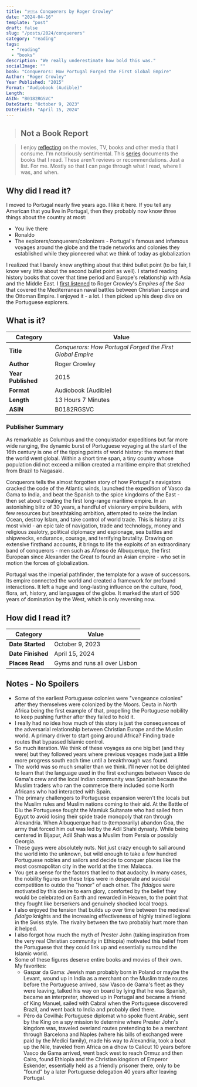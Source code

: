 ```yaml
---
title: "🇵🇹⚓ Conquerers by Roger Crowley"
date: "2024-04-16"
template: "post"
draft: false
slug: "/posts/2024/conquerers"
category: "reading"
tags:
  - "reading"
  - "books"
description: "We really underestimate how bold this was."
socialImage: ""
book: "Conquerors: How Portugal Forged the First Global Empire"
Author: "Roger Crowley"
Year Published: "2015"
Format: "Audiobook (Audible)"
Length:
ASIN: "B0182RGSVC"
DateStart: "October 9, 2023"
DateFinish: "April 15, 2024"
---
```


> ## Not a Book Report

> I enjoy [reflecting](https://blog.samrhea.com/posts/2019/analyze-media-habits) on the movies, TV, books and other media that I consume. I'm notoriously sentimental. This [series](https://blog.samrhea.com/category/reading) documents the books that I read. These aren't reviews or recommendations. Just a list. For me. Mostly so that I can page through what I read, where I was, and when.

## Why did I read it?

I moved to Portugal nearly five years ago. I like it here. If you tell any American that you live in Portugal, then they probably now know three things about the country at most:
* You live there
* Ronaldo
* The explorers/conquerers/colonizers - Portugal's famous and infamous voyages around the globe and the trade networks and colonies they established while they pioneered what we think of today as globalization

I realized that I barely knew anything about that third bullet point (to be fair, I know very little about the second bullet point as well). I started reading history books that cover that time period and Europe's relationship with Asia and the Middle East. I [first listened](https://blog.samrhea.com/posts/2023/empires-of-the-sea) to Roger Crowley's _Empires of the Sea_ that covered the Mediterranean naval battles between Christian Europe and the Ottoman Empire. I enjoyed it - a lot. I then picked up his deep dive on the Portuguese explorers.

## What is it?

|Category|Value|
|---|---|
|**Title**|*Conquerors: How Portugal Forged the First Global Empire*|
|**Author**|Roger Crowley|
|**Year Published**|2015|
|**Format**|Audiobook (Audible)|
|**Length**|13 Hours 7 Minutes|
|**ASIN**|B0182RGSVC|

### Publisher Summary

As remarkable as Columbus and the conquistador expeditions but far more wide ranging, the dynamic burst of Portuguese voyaging at the start of the 16th century is one of the tipping points of world history: the moment that the world went global. Within a short time span, a tiny country whose population did not exceed a million created a maritime empire that stretched from Brazil to Nagasaki.

Conquerors tells the almost forgotten story of how Portugal's navigators cracked the code of the Atlantic winds, launched the expedition of Vasco da Gama to India, and beat the Spanish to the spice kingdoms of the East - then set about creating the first long-range maritime empire. In an astonishing blitz of 30 years, a handful of visionary empire builders, with few resources but breathtaking ambition, attempted to seize the Indian Ocean, destroy Islam, and take control of world trade. This is history at its most vivid - an epic tale of navigation, trade and technology, money and religious zealotry, political diplomacy and espionage, sea battles and shipwrecks, endurance, courage, and terrifying brutality. Drawing on extensive firsthand accounts, it brings to life the exploits of an extraordinary band of conquerors - men such as Afonso de Albuquerque, the first European since Alexander the Great to found an Asian empire - who set in motion the forces of globalization.

Portugal was the imperial pathfinder, the template for a wave of successors. Its empire connected the world and created a framework for profound interactions. It left a huge and long-lasting influence on the culture, food, flora, art, history, and languages of the globe. It marked the start of 500 years of domination by the West, which is only reversing now.

## How did I read it?

|Category|Value|
|---|---|
|**Date Started**|October 9, 2023|
|**Date Finished**|April 15, 2024|
|**Places Read**|Gyms and runs all over Lisbon|

## Notes - No Spoilers

* Some of the earliest Portuguese colonies were "vengeance colonies" after they themselves were colonized by the Moors. Ceuta in North Africa being the first example of that, propelling the Portuguese nobility to keep pushing further after they failed to hold it.
* I really had no idea how much of this story is just the consequences of the adversarial relationship between Christian Europe and the Muslim world. A primary driver to start going around Africa? Finding trade routes that bypassed Islamic control.
* So much iteration. We think of these voyages as one big bet (and they were) but they followed years where previous voyages made just a little more progress south each time until a breakthrough was found.
* The world was so much smaller than we think. I'll never not be delighted to learn that the language used in the first exchanges between Vasco de Gama's crew and the local Indian community was Spanish because the Muslim traders who ran the commerce there included some North Africans who had interacted with Spain.
* The primary challengers to Portuguese expansion weren't the locals but the Muslim rules and Muslim nations coming to their aid. At the Battle of Diu the Portuguese fought the Mamluk Sultanate who had sailed from Egypt to avoid losing their spide trade monopoly that ran through Alexandria. When Albuquerque had to (temporarily) abandon Goa, the army that forced him out was led by the Adil Shahi dynasty. While being centered in Bijapur, Adil Shah was a Muslim from Persia or possibly Georgia.
* These guys were absolutely nuts. Not just crazy enough to sail around the world into the unknown, but wild enough to take a few hundred Portuguese nobles and sailors and decide to conquer places like the most cosmopolitan city in the world at the time: Malacca.
* You get a sense for the factors that led to that audacity. In many cases, the nobility figures on these trips were in desperate and suicidal competition to outdo the "honor" of each other. The _fidalgos_ were motivated by this desire to earn glory, comforted by the belief they would be celebrated on Earth and rewarded in Heaven, to the point that they fought like berserkers and genuinely shocked local troops.
* I also enjoyed the tension that builds up over time between the medieval _fidalgo_ knights and the increasing effectiveness of highly trained legions in the Swiss style. The rivalry between the two probably hurt more than it helped.
* I also forgot how much the myth of Prester John (taking inspiration from the very real Christian community in Ethiopia) motivated this belief from the Portuguese that they could link up and essentially surround the Islamic world.
* Some of these figures deserve entire books and movies of their own. My favorites:
  * Gaspar da Gama: Jewish man probably born in Poland or maybe the Levant, wound up in India as a merchant on the Muslim trade routes before the Portuguese arrived, saw Vasco de Gama's fleet as they were leaving, talked his way on board by lying that he was Spanish, became an interpreter, showed up in Portugal and became a friend of King Manuel, sailed with Cabral when the Portuguese discovered Brazil, and went back to India and probably died there.
  * Pêro da Covilhã: Portuguese diplomat who spoke fluent Arabic, sent by the King on a spy mission to determine where Prester John's kingdom was, traveled overland routes pretending to be a merchant through Barcelona and Naples (where his bills of exchanged were paid by the Medici family), made his way to Alexandria, took a boat up the Nile, traveled from Africa on a dhow to Calicut 10 years before Vasco de Gama arrived, went back west to reach Ormuz and then Cairo, found Ethiopia and the Christian kingdom of Emperor Eskender, essentially held as a friendly prisoner there, only to be "found" by a later Portuguese delegation 40 years after leaving Portugal.
